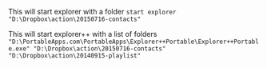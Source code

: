 
This will start explorer with a folder
`start explorer "D:\Dropbox\action\20150716-contacts"`

This will start explorer++ with a list of folders
`"D:\PortableApps.com\PortableApps\Explorer++Portable\Explorer++Portable.exe" "D:\Dropbox\action\20150716-contacts" "D:\Dropbox\action\20140915-playlist"`
